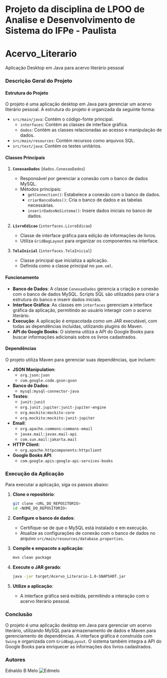 # Projeto da disciplina de LPOO de Analise e Desenvolvimento de Sistema do IFPe - Paulista

# Acervo_Literario
Aplicação Desktop em Java para acervo literário pessoal

### Descrição Geral do Projeto

#### Estrutura do Projeto
O projeto é uma aplicação desktop em Java para gerenciar um acervo literário pessoal. A estrutura do projeto é organizada da seguinte forma:

- `src/main/java`: Contém o código-fonte principal.
    - `interfaces`: Contém as classes de interface gráfica.
    - `dados`: Contém as classes relacionadas ao acesso e manipulação de dados.
- `src/main/resources`: Contém recursos como arquivos SQL.
- `src/test/java`: Contém os testes unitários.

#### Classes Principais

1. **`ConexaoDados`** (`dados.ConexaoDados`)
    - Responsável por gerenciar a conexão com o banco de dados MySQL.
    - Métodos principais:
        - `getConnection()`: Estabelece a conexão com o banco de dados.
        - `criarBancoDados()`: Cria o banco de dados e as tabelas necessárias.
        - `inserirDadosNoSistema()`: Insere dados iniciais no banco de dados.

2. **`LivroEdicao`** (`interfaces.LivroEdicao`)
    - Classe de interface gráfica para edição de informações de livros.
    - Utiliza `GridBagLayout` para organizar os componentes na interface.

3. **`TelaInicial`** (`interfaces.TelaInicial`)
    - Classe principal que inicializa a aplicação.
    - Definida como a classe principal no `pom.xml`.

#### Funcionamento
- **Banco de Dados**: A classe `ConexaoDados` gerencia a criação e conexão com o banco de dados MySQL. Scripts SQL são utilizados para criar a estrutura do banco e inserir dados iniciais.
- **Interface Gráfica**: As classes em `interfaces` gerenciam a interface gráfica da aplicação, permitindo ao usuário interagir com o acervo literário.
- **Execução**: A aplicação é empacotada como um JAR executável, com todas as dependências incluídas, utilizando plugins do Maven.
- **API do Google Books**: O sistema utiliza a API do Google Books para buscar informações adicionais sobre os livros cadastrados.

#### Dependências
O projeto utiliza Maven para gerenciar suas dependências, que incluem:

- **JSON Manipulation**:
    - `org.json:json`
    - `com.google.code.gson:gson`
- **Banco de Dados**:
    - `mysql:mysql-connector-java`
- **Testes**:
    - `junit:junit`
    - `org.junit.jupiter:junit-jupiter-engine`
    - `org.mockito:mockito-core`
    - `org.mockito:mockito-junit-jupiter`
- **Email**:
    - `org.apache.commons:commons-email`
    - `javax.mail:javax.mail-api`
    - `com.sun.mail:jakarta.mail`
- **HTTP Client**:
    - `org.apache.httpcomponents:httpclient`
- **Google Books API**:
    - `com.google.apis:google-api-services-books`

### Execução da Aplicação
Para executar a aplicação, siga os passos abaixo:

1. **Clone o repositório**:
    ```sh
    git clone <URL_DO_REPOSITORIO>
    cd <NOME_DO_REPOSITORIO>
    ```

2. **Configure o banco de dados**:
    - Certifique-se de que o MySQL está instalado e em execução.
    - Atualize as configurações de conexão com o banco de dados no arquivo `src/main/resources/database.properties`.

3. **Compile e empacote a aplicação**:
    ```sh
    mvn clean package
    ```

4. **Execute o JAR gerado**:
    ```sh
    java -jar target/Acervo_Literario-1.0-SNAPSHOT.jar
    ```

5. **Utilize a aplicação**:
    - A interface gráfica será exibida, permitindo a interação com o acervo literário pessoal.

### Conclusão
O projeto é uma aplicação desktop em Java para gerenciar um acervo literário, utilizando MySQL para armazenamento de dados e Maven para gerenciamento de dependências. A interface gráfica é construída com `Swing` e organizada com `GridBagLayout`. O sistema também integra a API do Google Books para enriquecer as informações dos livros cadastrados.

### Autores
Ednaldo B Melo <img src="https://github.com/edmelo.png" alt="Edmelo"></img>


